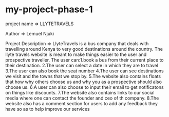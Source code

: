 # my-project-phase-1
project name => LLYTETRAVELS

Author => Lemuel Njuki

Project Description => LlyteTravels is a bus company that deals with travelling around Kenya to very good destinations around the country.
The llyte travels website is meant to make things easier to the user and prospective traveller.
The user can:1.book a bus from their current place to their destination.
2.The user can select a date in which they are to travel
3.The user can also book the seat number 
4.The user can see destinations we visit and the towns that we stop by.
5.The website also contains floats that how why others choose us and why you as a prospective should also choose us.
6.A user can also choose to input their email to get notificatons on things like discounts.
7.The website also contains links to our social media where one can contact the founder and ceo of th company.
8.The website also has a comment section for users to add any feedback they have so as to help improve our services

